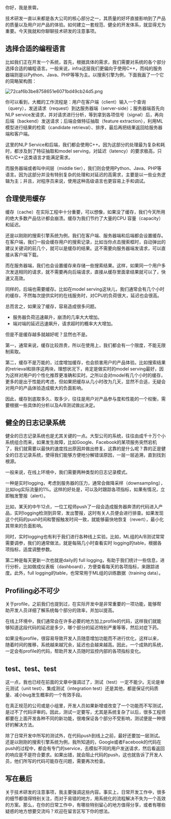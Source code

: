 你好，我是景霄。

技术研发一直以来都是各大公司的核心部分之一，其质量的好坏直接影响到了产品的质量以及用户对产品的体验。如何建立一套规范、健全的开发体系，就显得尤为重要。今天我就和你聊聊技术研发的注意事项。

## 选择合适的编程语言

比如我们正在开发一个系统，首先，根据具体的需求，我们需要对系统的各个部分选择合适的编程语言。一般来说，infra这层我们更偏向于使用C++，而纯的服务器端则是以Python、Java、PHP等等为主。以搜索引擎为例，下面我画了一个它的简略架构图：

![72caf6b3be8758651e6071bd49cb24d5.png][]

你可以看到，大概的工作流程是：用户在客户端（client）输入一个查询（query），发送请求（request）到达服务器端（server-side）；服务器端首先向NLP service发请求，并对请求进行分析，等到拿到各项信号（signal）后，再向后端（backend）发送请求；后端会做特征抽取（feature extraction），利用ML 模型进行结果的检索（candidate retrieval）、排序，最后再把结果返回给服务器端和客户端。

这里的NLP Service和后端，我们都会使用C++。因为这部分的处理最为复杂和耗时，都涉及到了特征抽取和model serving，对延迟（latency）的要求极高，只有C/C++这类语言才能满足需求。

而服务器端或者叫中间层（middle tier），我们则会使用Python、Java、PHP等语言。因为这部分并没有特别复杂的处理和对延迟的高需求，主要是以一些业务逻辑为主；并且，对程序员来说，使用这种高级语言也更容易上手和调试。

## 合理使用缓存

缓存（cache）在实际工程中十分重要，可以想像，如果没了缓存，我们今天所用的绝大多数产品估计都会崩溃。缓存为我们节约了大量的CPU 容量（capacity）和延迟。

还是以刚刚的搜索引擎系统为例，我们在客户端、服务器端和后端都会设置缓存。在客户端，我们一般会缓存用户的搜索记录，比如当你点击搜索框时，自动弹出的建议关键词的前几个，就可以是缓存的结果。这不需要向服务器端发请求，可以直接从客户端下载。

而在服务器端，我们也会设置缓存来存储一些搜索结果。这样，如果同一个用户多次发送相同的请求，就不需要再向后端请求，直接从缓存里面拿结果就可以了，快速又高效。

同样的，后端也需要缓存。比如在model serving这块儿，我们通常会有几个小时的缓存，不然每次提供实时的在线服务时，对CPU的负荷很大，延迟也会很高。

总而言之，如果没了缓存，容易造成很多问题。

 *  服务器负荷迅速飙升，崩溃的几率大大增加。
 *  端对端的延迟迅速飙升，请求超时的概率大大增加。

但是不是缓存越多就越好呢？显然也不是。

第一，通常来说，缓存比较昂贵，所以在使用上，我们都会有一个限度，不能无限制索取。

第二，缓存不是万能的，过度增加缓存，也会损害用户的产品体验。比如搜索结果的retrieval和排序这两块，理想状况下，肯定是做实时的model serving最好，因为这样对用户的个性化推荐更准确和实时。之所以会对model有几个小时的缓存，更多的是出于性能的考虑，但如果把缓存从几小时改为几天，显然不合适，无疑会对用户的产品体验造成极大的负面影响。

因此，缓存到底取多久、取多少，往往是用户对产品参与度和性能的一个权衡，需要根据一些具体的分析以及A/B测试做出决定。

## 健全的日志记录系统

健全的日志记录系统也是尤其关键的一点。大型公司的系统，往往由成千十万个小系统组合而来，如果发生故障，比如Google、Facebook的某项服务突然宕机了，我们就需要以最快的速度找出原因并做出修复。这靠的是什么呢？靠的正是健全的日志记录系统，使得我们能够方便地分解错误原因，一层一层追溯，直到找到根源。

一般来说，在线上环境中，我们需要两种类型的日志记录模式。

一种是实时logging，考虑到服务器的压力，通常会做降采样（downsampling），比如log实际流量的1%。这样的好处是，可以及时跟踪各项指标，如果有情况，立即触发警报（alert）。

比如，某天的中午12点，一位工程师push了一段会造成服务器奔溃的代码进入产品，实时logging检测到异常，发出警报，这时有关人员便会进行排查。如果发现这个代码的push时间和警报触发时间一致，就能够最快地恢复（revert），最小化其带来的负面影响。

同时，实时logging也有利于我们进行各种线上实验。比如，ML组的A/B测试常常需要调参，我们的通常做法，就是每隔几小时查看实时 logging的table，根据各项指标，适度调整参数。

第二种是每天更新一次也就是daily的 full logging，有助于我们统计一些信息，进行分析，比如做成仪表板（dashboard），方便查看每天的各项指标，来跟踪进度。此外，full logging的table，也常常用于ML组的训练数据（training data）。

## Profiling必不可少

关于profile，之前我们也提到过，在实际开发中是非常重要的一项功能，能够帮助开发人员详细了解系统每个部分的效率，并加以提高。

在线上环境中，我们通常会在许多必要的地方加上profile的代码，这样我们就能够知道这段代码的延迟是多少，哪个部分的延迟特别严重等等，然后对症下药。

如果没有profile，很容易导致开发人员随意增加功能而不进行优化，这样以来，随着时间的推移，系统越来越冗余，延迟也会越来越高。因此，一个成熟的系统，一定会有profile的代码，帮助开发人员随时监控内部的各项指标变化。

## test、test、test

这一点，我也已经在前面的文章中强调过了，测试（test）一定不能少。无论是单元测试（unit test）、集成测试（integration test）还是其他，都是保证代码质量、减小bug发生概率的一个有效手段。

在真正规范的公司或是小组里，开发人员如果新增或改变了一个功能而不写测试，是过不了代码评审的。因此，测试一定要写，尤其是系统复杂了以后，很多工程师都要在上面开发各种不同的新功能，很难保证各个部分不受影响，测试便是一种很好的解决方法。

除了日常开发中所写的测试外，在代码push到线上之前，最好还要加一层测试。还是以刚刚的搜索引擎系统为例，我所知道的，Google或者Facebook的代码在push的过程中，都会有专门的service，去模拟不同的用户发送请求，然后看返回的响应是不是符合要求。如果出错，就会阻止代码的push，这也就告诉了开发人员，他们所写的代码可能存在问题，需要再次检查。

## 写在最后

关于技术研发的注意事项，我主要强调这些内容。事实上，日常开发工作中，很多的细节都值得特别关注，而对于易错的地方，用系统化的流程解决不失为一个高效的方案。那么，在你的日常工作中，有哪些特别留心的地方值得分享，或者有哪些疑惑的地方想要交流吗？欢迎在留言区写下你的想法。


[72caf6b3be8758651e6071bd49cb24d5.png]: https://static001.geekbang.org/resource/image/72/d5/72caf6b3be8758651e6071bd49cb24d5.png


